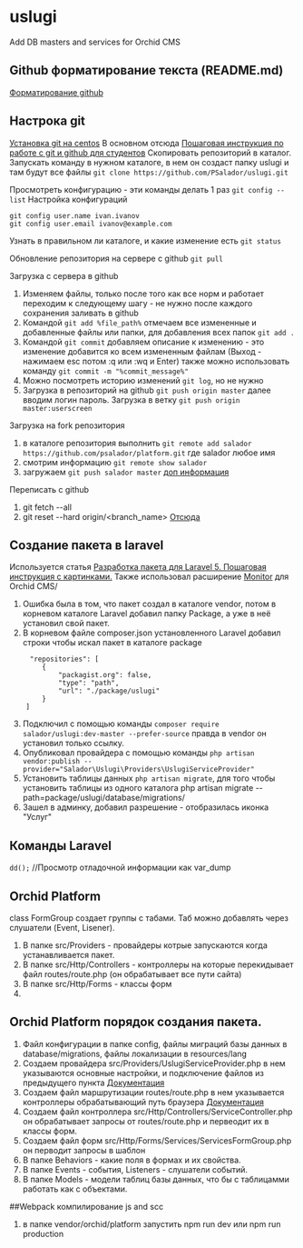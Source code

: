 # uslugi
Add DB masters and services for Orchid CMS

## Github форматирование текста (README.md)
[Форматирование github](https://help.github.com/articles/basic-writing-and-formatting-syntax/)

## Настрока git

[Установка git на centos](https://www.8host.com/blog/ustanovka-git-na-centos-7/)
В основном отсюда [Пошаговая инструкция по работе с git и github для студентов](https://github.com/andreiled/mipt-cs-4sem/wiki/%D0%9F%D0%BE%D1%88%D0%B0%D0%B3%D0%BE%D0%B2%D0%B0%D1%8F-%D0%B8%D0%BD%D1%81%D1%82%D1%80%D1%83%D0%BA%D1%86%D0%B8%D1%8F-%D0%BF%D0%BE-%D1%80%D0%B0%D0%B1%D0%BE%D1%82%D0%B5-%D1%81-git-%D0%B8-github-%D0%B4%D0%BB%D1%8F-%D1%81%D1%82%D1%83%D0%B4%D0%B5%D0%BD%D1%82%D0%BE%D0%B2)
Скопировать репозиторий в каталог. Запускать команду в нужном каталоге, в нем он создаст папку uslugi и там будут все файлы
`git clone https://github.com/PSalador/uslugi.git`

Просмотреть конфигурацию - эти команды делать 1 раз
`git config --list`
Настройка конфигураций
```
git config user.name ivan.ivanov
git config user.email ivanov@example.com
```
Узнать в правильном ли каталоге, и какие изменение есть
`git status`

Обновление репозитория на сервере с github
`git pull`

Загрузка с сервера в github
1) Изменяем файлы, только после того как все норм и работает переходим к следующему шагу - не нужно после каждого сохранения заливать в github
2) Командой `git add %file_path%` отмечаем все измененные и добавленные файлы или папки, для добавления всех папок `git add .`
3) Командой `git commit` добавляем описание к изменению - это изменение добавится ко всем измененным файлам (Выход - нажимаем esc потом :q или :wq и Enter) также можно использовать команду `git commit -m "%commit_message%"`
4) Можно посмотреть историю изменений `git log`, но не нужно
5) Загрузка в репозиторий на github `git push origin master` далее вводим логин пароль. Загрузка в ветку `git push origin master:userscreen`


Загрузка на fork  репозитория
1) в каталоге репозитория выполнить `git remote add salador https://github.com/psalador/platform.git`
где salador любое имя
2) смотрим информацию `git remote show salador`
3) загружаем `git push salador master` [доп информация](https://git-scm.com/book/ru/v1/%D0%92%D0%B5%D1%82%D0%B2%D0%BB%D0%B5%D0%BD%D0%B8%D0%B5-%D0%B2-Git-%D0%9F%D0%B5%D1%80%D0%B5%D0%BC%D0%B5%D1%89%D0%B5%D0%BD%D0%B8%D0%B5)

Переписать с github
1) git fetch --all
2) git reset --hard origin/<branch_name>
[Отсюда](http://qaru.site/questions/92/how-do-i-force-git-pull-to-overwrite-local-files)

## Создание пакета в laravel
Используется статья [Разработка пакета для Laravel 5. Пошаговая инструкция с картинками.](https://laravel-news.ru/blog/tutorials/develop-laravel5-package-step-by-step)
Также использовал расширение [Monitor](https://github.com/TheOrchid/Monitor) для Orchid CMS/


1) Ошибка была в том, что пакет создал в каталоге vendor, потом в корневом каталоге Laravel добавил папку Package, а уже в неё установил свой пакет.
2) В корневом файле composer.json установленного Laravel добавил строки чтобы искал пакет в каталоге package
```
	 "repositories": [
        {
			"packagist.org": false,
            "type": "path",
            "url": "./package/uslugi"
        }
	]
```
3) Подключил с помощью команды `composer require salador/uslugi:dev-master --prefer-source` правда в vendor он установил только ссылку.
4) Опубликовал провайдера с помощью команды `php artisan vendor:publish --provider="Salador\Uslugi\Providers\UslugiServiceProvider"`
5) Установить таблицы данных `php artisan migrate`, для того чтобы установить таблицы из одного каталога php artisan migrate --path=package/uslugi/database/migrations/
6) Зашел в админку, добавил разрешение - отобразилась иконка "Услуг"

## Команды Laravel

`dd();` //Просмотр отладочной информации как var_dump

## Orchid Platform

class FormGroup создает группы с табами. Таб можно добавлять через слушатели (Event, Lisener).

1) В папке src/Providers - провайдеры котрые запускаются когда устанавливается пакет.
2) В папке src/Http/Controllers - контроллеры на которые перекидывает файл routes/route.php (он обрабатывает все пути сайта)
3) В папке src/Http/Forms - классы форм 
4)  

## Orchid Platform порядок создания пакета.
1) Файл конфигурации в папке config, файлы миграций базы данных в database/migrations, файлы локализации в resources/lang
2) Создаем провайдера src/Providers/UslugiServiceProvider.php в нем указываются основные настройки, и подключение файлов из предыдущего пункта [Документация](https://laravel.ru/docs/v5/providers)
3) Создаем файл маршрутизации routes/route.php в нем указывается контроллеры обрабатывающий путь браузера [Документация](https://laravel.ru/docs/v5/routing)
4) Создаем файл контроллера src/Http/Controllers/ServiceController.php он обрабатывает запросы от routes/route.php и первеодит их в классы форм.
5) Создаем файл форм src/Http/Forms/Services/ServicesFormGroup.php он перводит запросы в шаблон 
6) В папке Behaviors - какие поля в формах и  их свойства.
7) В папке Events - события, Listeners - слушатели событий.
8) В папке Models - модели таблиц базы данных, что бы с таблицамми работать как с объектами.


##Webpack компилирование js and scc
1) в папке vendor/orchid/platform запустить npm run dev или npm run production 
